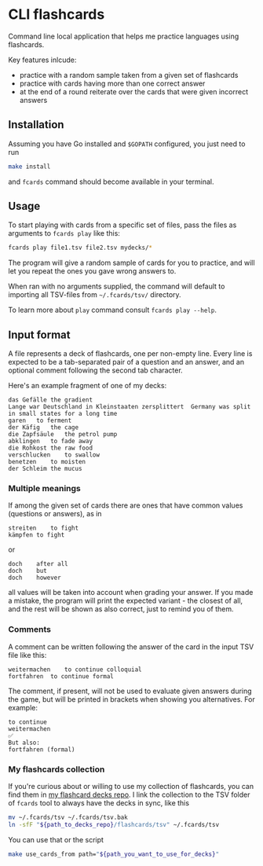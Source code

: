 # CLI flashcards

Command line local application that helps me practice languages using flashcards.

Key features inlcude:

- practice with a random sample taken from a given set of flashcards
- practice with cards having more than one correct answer
- at the end of a round reiterate over the cards that were given incorrect answers

## Installation

Assuming you have Go installed and `$GOPATH` configured, you just need to run

```bash
make install
```

and `fcards` command should become available in your terminal.

## Usage

To start playing with cards from a specific set of files, pass the files as arguments to `fcards play` like this:

```bash
fcards play file1.tsv file2.tsv mydecks/*
```

The program will give a random sample of cards for you to practice, and will let you repeat the ones you gave wrong answers to.

When ran with no arguments supplied, the command will default to importing all TSV-files from `~/.fcards/tsv/` directory.

To learn more about `play` command consult `fcards play --help`.

## Input format

A file represents a deck of flashcards, one per non-empty line.
Every line is expected to be a tab-separated pair of a question and an answer, and an optional comment following the second tab character.

Here's an example fragment of one of my decks:

```tsv
das Gefälle	the gradient
Lange war Deutschland in Kleinstaaten zersplittert	Germany was split in small states for a long time
garen	to ferment
der Käfig	the cage
die Zapfsäule	the petrol pump
abklingen	to fade away
die Rohkost	the raw food
verschlucken	to swallow
benetzen	to moisten
der Schleim	the mucus
```

### Multiple meanings

If among the given set of cards there are ones that have common values (questions or answers), as in

```tsv
streiten	to fight
kämpfen	to fight
```

or

```tsv
doch	after all
doch	but
doch	however
```

all values will be taken into account when grading your answer.
If you made a mistake, the program will print the expected variant - the closest of all,
and the rest will be shown as also correct, just to remind you of them.

### Comments

A comment can be written following the answer of the card in the input TSV file like this:

```tsv
weitermachen	to continue	colloquial
fortfahren	to continue	formal
```

The comment, if present, will not be used to evaluate given answers during the game, but will be printed in brackets
when showing you alternatives.
For example:

```
to continue
weitermachen
✅
But also:
fortfahren (formal)
```

### My flashcards collection

If you're curious about or willing to use my collection of flashcards, you can find them in [my flashcard decks repo](https://github.com/iav0207/my-flashcards-decks).
I link the collection to the TSV folder of `fcards` tool to always have the decks in sync, like this

```bash
mv ~/.fcards/tsv ~/.fcards/tsv.bak
ln -sfF "${path_to_decks_repo}/flashcards/tsv" ~/.fcards/tsv
```

You can use that or the script

```bash
make use_cards_from path="${path_you_want_to_use_for_decks}"
```

